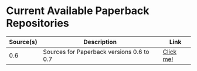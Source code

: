 # Current Available Paperback Repositories

| Source(s) | Description | Link |
| ---       | ---         | ---  |
| 0.6 | Sources for Paperback versions 0.6 to 0.7 | [Click me!](https://xonlyfadi.github.io/xonlyfadi-extensions/0.6) |

